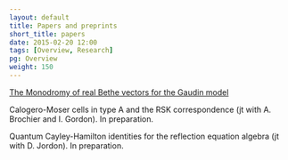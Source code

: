 ```yaml
---
layout: default
title: Papers and preprints
short_title: papers
date: 2015-02-20 12:00
tags: [Overview, Research]
pg: Overview
weight: 150
---
```


[The Monodromy of real Bethe vectors for the Gaudin model][monodromy]

Calogero-Moser cells in type A and the RSK correspondence (jt with A. Brochier and I. Gordon). In preparation.

Quantum Cayley-Hamilton identities for the reflection equation algebra (jt with D. Jordon). In preparation.

[monodromy]: /~noahwhite/papers/monodromy_of_bethe_vectors.pdf
